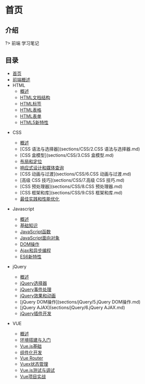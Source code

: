 # 首页

## 介绍

?> 前端 学习笔记



## 目录

* [首页](README.md)
* [前端概述](sections/1.概述.md)
* HTML
  * [概述](sections/HTML/1.概述.md)
  * [HTML文档结构](sections/HTML/2.HTML文档结构.md)
  * [HTML标签](sections/HTML/3.HTML标签.md)
  * [HTML表格](sections/HTML/4.HTML表格.md)
  * [HTML表单](sections/HTML/5.HTML表单.md)
  * [HTML5新特性](sections/HTML/6.HTML5新特性.md)

- CSS
  * [概述](sections/CSS/1.概述.md)
  * [CSS 语法与选择器](sections/CSS/2.CSS 语法与选择器.md)
  * [CSS 盒模型](sections/CSS/3.CSS 盒模型.md)
  * [布局和定位](sections/CSS/4.布局和定位.md)
  * [响应式设计和媒体查询](sections/CSS/5.响应式设计和媒体查询.md)
  * [CSS 动画与过渡](sections/CSS/6.CSS 动画与过渡.md)
  * [高级 CSS 技巧](sections/CSS/7.高级 CSS 技巧.md)
  * [CSS 预处理器](sections/CSS/8.CSS 预处理器.md)
  * [CSS 框架和库](sections/CSS/9.CSS 框架和库.md)
  * [最佳实践和性能优化](sections/CSS/10.最佳实践和性能优化.md)

- Javascript
  * [概述](sections/Javascript/1.概述.md)
  * [基础知识](sections/Javascript/2.基础知识.md)
  * [JavaScript函数](sections/Javascript/3.JavaScript函数.md)
  * [JavaScript面向对象](sections/Javascript/4.JavaScript面向对象.md)
  * [DOM操作](sections/Javascript/5.DOM操作.md)
  * [Ajax和异步编程](sections/Javascript/6.Ajax和异步编程.md)
  * [ES6新特性](sections/Javascript/7.ES6新特性.md)

- jQuery
  * [概述](sections/jQuery/1.概述.md)
  * [jQuery选择器](sections/jQuery/2.jQuery选择器.md)
  * [jQuery事件处理](sections/jQuery/3.jQuery事件处理.md)
  * [jQuery效果和动画](sections/jQuery/4.jQuery效果和动画.md)
  * [jQuery DOM操作](sections/jQuery/5.jQuery DOM操作.md)
  * [jQuery AJAX](sections/jQuery/6.jQuery AJAX.md)
  * [jQuery插件开发](sections/jQuery/7.jQuery插件开发.md)

- VUE
  * [概述](sections/VUE/1.概述.md)
  * [环境搭建与入门](sections/VUE/2.环境搭建与入门.md)
  * [Vue.js基础](sections/VUE/3.Vue基础.md)
  * [组件化开发](sections/VUE/4.组件化开发.md)
  * [Vue Router](sections/VUE/5.VueRouter.md)
  * [Vuex状态管理](sections/VUE/6.Vuex状态管理.md)
  * [Vue.js测试与调试](sections/VUE/7.Vue.js测试与调试.md)
  * [Vue项目实战](sections/VUE/8.Vue项目实战.md)

